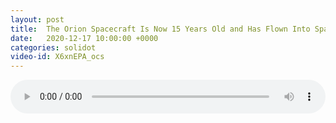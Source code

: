```yaml
---
layout: post
title:  The Orion Spacecraft Is Now 15 Years Old and Has Flown Into Space Just Once
date:   2020-12-17 10:00:00 +0000
categories: solidot
video-id: X6xnEPA_ocs
---
```


<audio src="/assets/06b63b7f172fd52b74e6f045f59c7932.mp3" style="width: 100%;" controls></audio>

